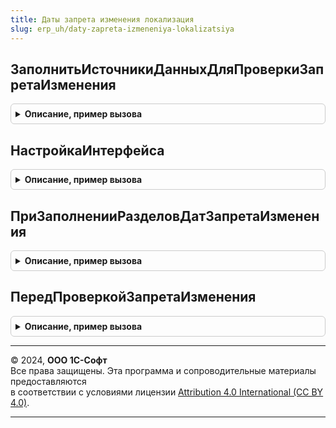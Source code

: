```yaml
---
title: Даты запрета изменения локализация
slug: erp_uh/daty-zapreta-izmeneniya-lokalizatsiya
---
```



## ЗаполнитьИсточникиДанныхДляПроверкиЗапретаИзменения
<details style="margin: 1em 0; padding: 0.5em; border: 1px solid #ccc; border-radius: 6px;">

<summary style="font-weight: bold; cursor: pointer;">Описание, пример вызова</summary>

```bsl

// Вызывается из переопределяемого модуля.
// см. ДатыЗапретаИзмененияПереопределяемый.ЗаполнитьИсточникиДанныхДляПроверкиЗапретаИзменения
//
Процедура ЗаполнитьИсточникиДанныхДляПроверкиЗапретаИзменения(ИсточникиДанных) Экспорт
```

Пример вызова
```bsl
ДатыЗапретаИзмененияЛокализация.ЗаполнитьИсточникиДанныхДляПроверкиЗапретаИзменения(ИсточникиДанных) 
```
</details>

## НастройкаИнтерфейса
<details style="margin: 1em 0; padding: 0.5em; border: 1px solid #ccc; border-radius: 6px;">

<summary style="font-weight: bold; cursor: pointer;">Описание, пример вызова</summary>

```bsl

// Позволяет изменить работу интерфейса при встраивании.
// см. ДатыЗапретаИзмененияПереопределяемый.НастройкаИнтерфейса
//
Процедура НастройкаИнтерфейса(НастройкиРаботыИнтерфейса) Экспорт
```

Пример вызова
```bsl
ДатыЗапретаИзмененияЛокализация.НастройкаИнтерфейса(НастройкиРаботыИнтерфейса) 
```
</details>

## ПриЗаполненииРазделовДатЗапретаИзменения
<details style="margin: 1em 0; padding: 0.5em; border: 1px solid #ccc; border-radius: 6px;">

<summary style="font-weight: bold; cursor: pointer;">Описание, пример вызова</summary>

```bsl

// Заполняет разделы дат запрета изменения, используемые при настройке дат запрета.
// Если не указать ни одного раздела, тогда будет доступна только настройка общей даты запрета.
//
// см. ДатыЗапретаИзмененияПереопределяемый.ПриЗаполненииРазделовДатЗапретаИзменения
//
Процедура ПриЗаполненииРазделовДатЗапретаИзменения(Разделы) Экспорт
```

Пример вызова
```bsl
ДатыЗапретаИзмененияЛокализация.ПриЗаполненииРазделовДатЗапретаИзменения(Разделы) 
```
</details>

## ПередПроверкойЗапретаИзменения
<details style="margin: 1em 0; padding: 0.5em; border: 1px solid #ccc; border-radius: 6px;">

<summary style="font-weight: bold; cursor: pointer;">Описание, пример вызова</summary>

```bsl


// Позволяет переопределить выполнение проверки запрета изменения произвольным образом.
// см. ДатыЗапретаИзмененияПереопределяемый.ПередПроверкойЗапретаИзменения
//
Процедура ПередПроверкойЗапретаИзменения(Объект, Экспорт
```

Пример вызова
```bsl
ДатыЗапретаИзмененияЛокализация.ПередПроверкойЗапретаИзменения(Объект, );
```
</details>

---

© 2024, **ООО 1С-Софт**  
Все права защищены. Эта программа и сопроводительные материалы предоставляются  
в соответствии с условиями лицензии [Attribution 4.0 International (CC BY 4.0)](https://creativecommons.org/licenses/by/4.0/legalcode).

---
